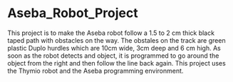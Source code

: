 # Aseba_Robot_Project
This project is to make the Aseba robot follow a 1.5 to 2 cm thick black taped path with obstacles on the way. The obstales on the track are green plastic Duplo hurdles which are 10cm wide, 3cm deep and 6 cm high. As soon as the robot detects and object, it is programmed to go around the object from the right and then follow the line back again. 
This project uses the Thymio robot and the Aseba programming environment.
